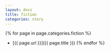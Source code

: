 ```yaml
---
layout: docs
title: fiction
categories: story
---
```


{% for page in page.categories.fiction %}
* [{{ page.url }}]({{ page.title }})
{% endfor %}
